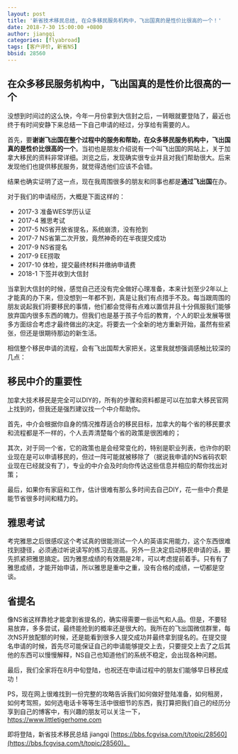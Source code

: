 ```yaml
---
layout: post
title: '新省技术移民总结, 在众多移民服务机构中，飞出国真的是性价比很高的一个！'
date: 2018-7-30 15:00:00 +0800
author: jiangqi
categories: [flyabroad]
tags: [客户评价, 新省NS]
bbsid: 28560
---
```


## 在众多移民服务机构中，飞出国真的是性价比很高的一个

没想到时间过的这么快，今年一月份拿到大信封之后，一转眼就要登陆了，最近也终于有时间安静下来总结一下自己申请的经过，分享给有需要的人。

首先，要**谢谢飞出国在整个过程中的服务和帮助，在众多移民服务机构中，飞出国真的是性价比很高的一个**。当初也是朋友介绍说有一个叫飞出国的网站上，关于加拿大移民的资料非常详细。浏览之后，发现确实很专业并且对我们帮助很大。后来发现他们也提供移民服务，就觉得选他们应该不会错。

结果也确实证明了这一点，现在我周围很多的朋友和同事也都是**通过飞出国**在办。

对于我们的申请经历，大概是下面这样的：

- 2017-3 准备WES学历认证
- 2017-4 雅思考试
- 2017-5 NS省开放省提名，系统崩溃，没有抢到
- 2017-7 NS省第二次开放，竟然神奇的在半夜提交成功
- 2017-9 NS省提名
- 2017-9 EE捞取
- 2017-10 体检，提交最终材料并缴纳申请费
- 2018-1 下签并收到大信封

当拿到大信封的时候，感觉自己还没有完全做好心理准备，本来计划至少2年以上才能真的办下来，但没想到一年都不到，真是让我们有点措手不及。每当跟周围的朋友说起我们将要移民的事情，他们都会觉得有点难以置信并且十分佩服我们能够放弃国内很多东西的魄力。但我们也是基于孩子今后的教育，个人的职业发展等很多方面综合考虑才最终做出的决定。将要去一个全新的地方重新开始，虽然有些紧张，但还是很期待那边的新生活。

相信整个移民申请的流程，会有飞出国帮大家把关。这里我就想强调感触比较深的几点：

## 移民中介的重要性

加拿大技术移民是完全可以DIY的，所有的步骤和资料都是可以在加拿大移民官网上找到的，但我还是强烈建议找一个中介帮助你。

首先，中介会根据你自身的情况推荐适合的移民目标，加拿大的每个省的移民要求和流程都是不一样的，个人去弄清楚每个省的政策是很困难的；

其次，对于同一个省，它的政策也是会经常变化的，特别是职业列表，也许你的职业现在是可以申请移民的，但过一阵可能就被移除了（据说我申请的NS省码农职业现在已经就没有了），专业的中介会及时向你传达这些信息并相应的帮你找出对策；

最后，如果你有家庭和工作，估计很难有那么多时间去自己DIY，花一些中介费是能节省很多时间和精力的。

## 雅思考试

考完雅思之后很感叹这个考试真的很能测试一个人的英语实用能力，这个东西很难找到捷径，必须通过听说读写的练习去提高。另外一旦决定启动移民申请的话，要先抓紧把雅思搞定。因为雅思成绩的有效期是2年，可以考虑提前着手。只有有了雅思成绩，才能开始申请，所以雅思是重中之重，没有合格的成绩，一切都是空谈。

## 省提名

像NS省这样靠抢才能拿到省提名的，确实得需要一些运气和人品。但是，不要轻易放弃，多多尝试，最终能抢到的概率还是很大的。我所在的飞出国微信群里，每次NS开放配额的时候，还是能看到很多人提交成功并最终拿到提名的。在提交提名申请的时候，首先尽可能保证自己的申请能够提交上去，只要提交上去了之后其他的东西可以慢慢解释，NS自己也知道他们的系统不稳定，会出现各种问题。

最后，我们全家将在8月中旬登陆，也祝还在申请过程中的朋友们能够早日移民成功！

PS，现在网上很难找到一份完整的攻略告诉我们如何做好登陆准备，如何租房，如何考驾照，如何选电话卡等等生活中很细节的东西，我打算把我们自己的经历分享到自己的博客中，有兴趣的朋友可以关注一下，https://www.littletigerhome.com

即将登陆，新省技术移民总结 jiangqi [https://bbs.fcgvisa.com/t/topic/28560](https://bbs.fcgvisa.com/t/topic/28560)。